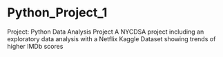 # Python_Project_1
Project: Python Data Analysis Project
A NYCDSA project including an exploratory data analysis with a Netflix Kaggle Dataset showing trends of higher IMDb scores
